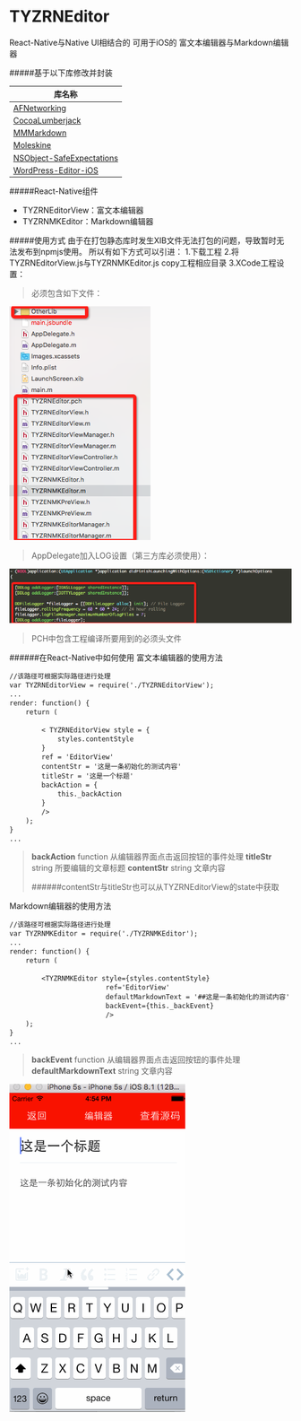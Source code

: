# TYZRNEditor
React-Native与Native UI相结合的 可用于iOS的 富文本编辑器与Markdown编辑器

#####基于以下库修改并封装

|库名称|
|----|
|[AFNetworking](https://github.com/AFNetworking/AFNetworking/)|
|[CocoaLumberjack](https://github.com/CocoaLumberjack/CocoaLumberjack/)|
|[MMMarkdown](https://github.com/mdiep/MMMarkdown)|
|[Moleskine](https://github.com/shiweifu/Moleskine)|
|[NSObject-SafeExpectations](https://github.com/wordpress-mobile/NSObject-SafeExpectations)|
|[WordPress-Editor-iOS](https://github.com/wordpress-mobile/WordPress-Editor-iOS)|

#####React-Native组件
* TYZRNEditorView：富文本编辑器
* TYZRNMKEditor：Markdown编辑器

#####使用方式
由于在打包静态库时发生XIB文件无法打包的问题，导致暂时无法发布到npmjs使用。
所以有如下方式可以引进：
1.下载工程
2.将TYZRNEditorView.js与TYZRNMKEditor.js copy工程相应目录
3.XCode工程设置：
> 必须包含如下文件：
> 
![QQ20160108-0.png](./img/QQ20160108-0.png)
>AppDelegate加入LOG设置（第三方库必须使用）：
>
![QQ20160108-1.png](./img/QQ20160108-1.png)
>PCH中包含工程编译所要用到的必须头文件


######在React-Native中如何使用
富文本编辑器的使用方法

	//该路径可根据实际路径进行处理
	var TYZRNEditorView = require('./TYZRNEditorView');
    ...
    render: function() {
		return (

			< TYZRNEditorView style = {
				styles.contentStyle
			}
			ref = 'EditorView'
			contentStr = '这是一条初始化的测试内容'
			titleStr = '这是一个标题'
			backAction = {
				this._backAction
			}
			/>
		);
	}
    ...

>__backAction__ function
>从编辑器界面点击返回按钮的事件处理
>__titleStr__ string
>所要编辑的文章标题
>__contentStr__ string
>文章内容
>
>######contentStr与titleStr也可以从TYZRNEditorView的state中获取


Markdown编辑器的使用方法
	
    //该路径可根据实际路径进行处理
	var TYZRNMKEditor = require('./TYZRNMKEditor');
    ...
    render: function() {
		return (

			<TYZRNMKEditor style={styles.contentStyle} 
							ref='EditorView' 
							defaultMarkdownText = '##这是一条初始化的测试内容'
							backEvent={this._backEvent}
							/>
		);
	}
    ...

>__backEvent__ function
>从编辑器界面点击返回按钮的事件处理
>__defaultMarkdownText__ string
>文章内容
>
>


![view.gif](./img/view.gif)
